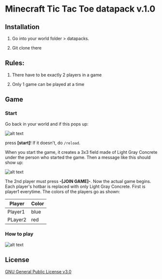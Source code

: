 # Minecraft Tic Tac Toe datapack v.1.0
## Installation
1. Go into your world folder > datapacks.

2. Git clone there

## Rules:
1. There have to be exactly 2 players in a game

2. Only 1 game can be played at a time

## Game
### Start

Go back in your world and if this pops up:

![alt text](https://i.imgur.com/yj7jyiQ.png)

press **[start]**! If it doesn't, do ``/reload``.

When you start the game, it creates a 3x3 field made of Light Gray Concrete under the person who started the game. Then a message like this should show up: 

![alt text](http://yogot.free.bg/invite.PNG)

The 2nd player must press **-[JOIN GAME]-**. Now the actual game begins. Each player's hotbar is replaced with only Light Gray Concrete. First is player1 everytime. The colors of the players go as shown:

| Player  | Color |
|---------|-------|
| Player1 | blue  |
| PLayer2 | red   |

### How to play

![alt text](http://yogot.free.bg/game.png)

## License
[GNU General Public License v3.0](https://choosealicense.com/licenses/gpl-3.0/)
